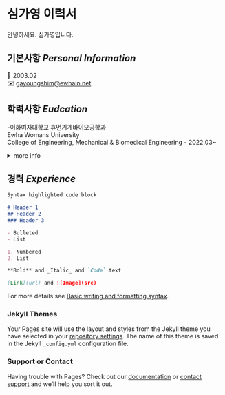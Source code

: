 # 심가영 이력서

안녕하세요. 심가영입니다.

## 기본사항   ***Personal Information***  
 
👧  2003.02  
✉️  gayoungshim@ewhain.net  


## 학력사항  ***Eudcation*** 

-이화여자대학교 휴먼기계바이오공학과  
Ewha Womans University  
College of Engineering, Mechanical & Biomedical Engineering - 2022.03~

<details><summary>more info</summary>
<p>
 
     ［이화여자대학교 Ewha Womans University］(http://www.ewha.ac.kr/) 
 
     ［이화여자대학교 휴먼기계바이오공학과 Mechanical & Biomedical Engineering］(http://mbe.ewha.ac.kr/)
   </p>
</details>


## 경력  ***Experience***




```markdown
Syntax highlighted code block

# Header 1
## Header 2
### Header 3

- Bulleted
- List

1. Numbered
2. List

**Bold** and _Italic_ and `Code` text

[Link](url) and ![Image](src)
```

For more details see [Basic writing and formatting syntax](https://docs.github.com/en/github/writing-on-github/getting-started-with-writing-and-formatting-on-github/basic-writing-and-formatting-syntax).

### Jekyll Themes

Your Pages site will use the layout and styles from the Jekyll theme you have selected in your [repository settings](https://github.com/sgyriley/sgyriley.github.io/settings/pages). The name of this theme is saved in the Jekyll `_config.yml` configuration file.

### Support or Contact

Having trouble with Pages? Check out our [documentation](https://docs.github.com/categories/github-pages-basics/) or [contact support](https://support.github.com/contact) and we’ll help you sort it out.
